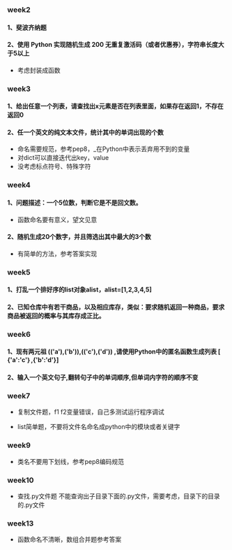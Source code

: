 ### week2

#### 1、斐波齐纳题

#### 2、使用 Python 实现随机生成 200 无重复激活码（或者优惠券），字符串长度大于5以上

- 考虑封装成函数

### week3

#### 1、给出任意一个列表，请查找出x元素是否在列表里面，如果存在返回1，不存在返回0

#### 2、任一个英文的纯文本文件，统计其中的单词出现的个数

- 命名需要规范，参考pep8，_在Python中表示丢弃用不到的变量
- 对dict可以直接迭代出key，value
- 没考虑标点符号、特殊字符

### week4

#### 1、问题描述：一个5位数，判断它是不是回文数。

- 函数命名要有意义，望文见意

#### 2、随机生成20个数字，并且筛选出其中最大的3个数

- 有简单的方法，参考答案实现

### week5

#### 1、打乱一个排好序的list对象alist，alist=[1,2,3,4,5]

#### 2、已知仓库中有若干商品，以及相应库存，类似：要求随机返回一种商品，要求商品被返回的概率与其库存成正比。

### week6

#### 1、现有两元祖 (('a'),('b')),(('c'),('d')) ,请使用Python中的匿名函数生成列表 [ {'a':'c'｝,{'b':'d'}]

#### 2、输入一个英文句子,翻转句子中的单词顺序,但单词内字符的顺序不变

### week7

- 复制文件题，f1 f2变量错误，自己多测试运行程序调试

- list简单题，不要将文件名命名成python中的模块或者关键字

### week9

- 类名不要用下划线，参考pep8编码规范

### week10

- 查找.py文件题 不能查询出子目录下面的.py文件，需要考虑，目录下的目录的.py文件

### week13

- 函数命名不清晰，数组合并题参考答案